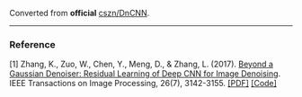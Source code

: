 Converted from **official** [cszn/DnCNN](https://github.com/cszn/DnCNN/tree/5222842a8346f5206c85e413aa4459fd866f77d2/TrainingCodes/dncnn_pytorch).

---

### Reference
[1] Zhang, K., Zuo, W., Chen, Y., Meng, D., & Zhang, L. (2017). [Beyond a Gaussian Denoiser: Residual Learning of Deep CNN for Image Denoising](https://ieeexplore.ieee.org/document/7839189/). IEEE Transactions on Image Processing, 26(7), 3142-3155. [[PDF]](https://arxiv.org/pdf/1608.03981) [[Code]](https://github.com/cszn/DnCNN)
